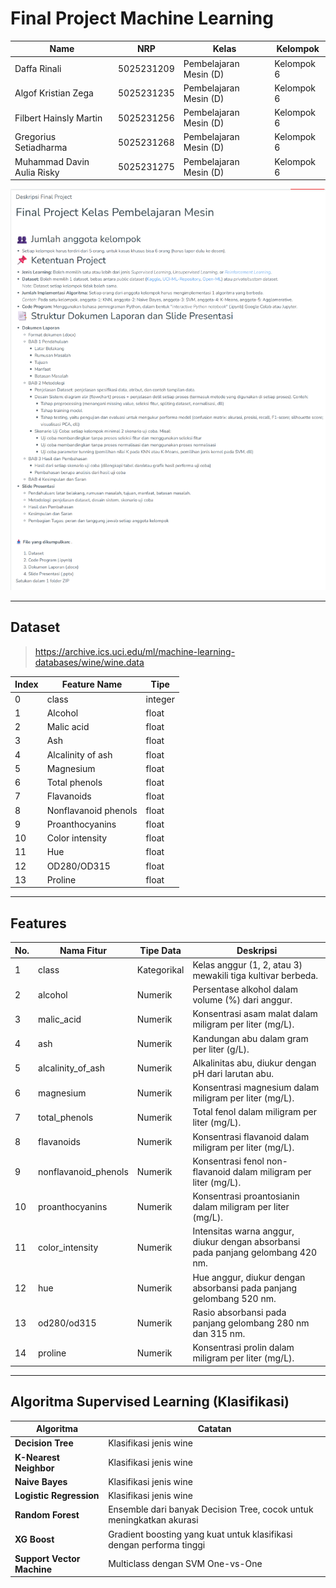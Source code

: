 # Final Project Machine Learning

| Name           | NRP        | Kelas      | Kelompok    |
| ---            | ---        | ---------- | ---         |
| Daffa Rinali | 5025231209 | Pembelajaran Mesin (D) | Kelompok 6 |
| Algof Kristian Zega | 5025231235 | Pembelajaran Mesin (D) | Kelompok 6 |
| Filbert Hainsly Martin | 5025231256 | Pembelajaran Mesin (D) | Kelompok 6 |
| Gregorius Setiadharma | 5025231268 | Pembelajaran Mesin (D) | Kelompok 6 |
| Muhammad Davin Aulia Risky | 5025231275 | Pembelajaran Mesin (D) | Kelompok 6 |

![deskripsi-final-project](./asset/deskripsi-final-project.png)

---

## Dataset

> https://archive.ics.uci.edu/ml/machine-learning-databases/wine/wine.data

| Index | Feature Name         | Tipe    |
| ----- | -------------------- | ------- |
| 0     | class                | integer |
| 1     | Alcohol              | float   |
| 2     | Malic acid           | float   |
| 3     | Ash                  | float   |
| 4     | Alcalinity of ash    | float   |
| 5     | Magnesium            | float   |
| 6     | Total phenols        | float   |
| 7     | Flavanoids           | float   |
| 8     | Nonflavanoid phenols | float   |
| 9     | Proanthocyanins      | float   |
| 10    | Color intensity      | float   |
| 11    | Hue                  | float   |
| 12    | OD280/OD315          | float   |
| 13    | Proline              | float   |

---

## Features

| No. | Nama Fitur            | Tipe Data   | Deskripsi                                                                        | 
| --- | --------------------- | ----------- | -------------------------------------------------------------------------------- |
| 1   | class                 | Kategorikal | Kelas anggur (1, 2, atau 3) mewakili tiga kultivar berbeda.                      | 
| 2   | alcohol               | Numerik     | Persentase alkohol dalam volume (%) dari anggur.                                 | 
| 3   | malic\_acid           | Numerik     | Konsentrasi asam malat dalam miligram per liter (mg/L).                          | 
| 4   | ash                   | Numerik     | Kandungan abu dalam gram per liter (g/L).                                        | 
| 5   | alcalinity\_of\_ash   | Numerik     | Alkalinitas abu, diukur dengan pH dari larutan abu.                              | 
| 6   | magnesium             | Numerik     | Konsentrasi magnesium dalam miligram per liter (mg/L).                           | 
| 7   | total\_phenols        | Numerik     | Total fenol dalam miligram per liter (mg/L).                                     | 
| 8   | flavanoids            | Numerik     | Konsentrasi flavanoid dalam miligram per liter (mg/L).                           | 
| 9   | nonflavanoid\_phenols | Numerik     | Konsentrasi fenol non-flavanoid dalam miligram per liter (mg/L).                 | 
| 10  | proanthocyanins       | Numerik     | Konsentrasi proantosianin dalam miligram per liter (mg/L).                       | 
| 11  | color\_intensity      | Numerik     | Intensitas warna anggur, diukur dengan absorbansi pada panjang gelombang 420 nm. | 
| 12  | hue                   | Numerik     | Hue anggur, diukur dengan absorbansi pada panjang gelombang 520 nm.              | 
| 13  | od280/od315           | Numerik     | Rasio absorbansi pada panjang gelombang 280 nm dan 315 nm.                       | 
| 14  | proline               | Numerik     | Konsentrasi prolin dalam miligram per liter (mg/L).                              | 

---

## Algoritma Supervised Learning (Klasifikasi)

| Algoritma                  | Catatan                                                                 |
|----------------------------|-------------------------------------------------------------------------|
| **Decision Tree**          | Klasifikasi jenis wine                                                  |
| **K-Nearest Neighbor**     | Klasifikasi jenis wine                                                  |
| **Naive Bayes**            | Klasifikasi jenis wine                                                  |
| **Logistic Regression**    | Klasifikasi jenis wine                                                  |
| **Random Forest**          | Ensemble dari banyak Decision Tree, cocok untuk meningkatkan akurasi    |
| **XG Boost**               | Gradient boosting yang kuat untuk klasifikasi dengan performa tinggi    |
| **Support Vector Machine** | Multiclass dengan SVM One-vs-One                                        |